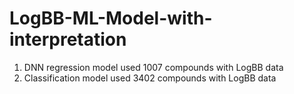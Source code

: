 # LogBB-ML-Model-with-interpretation
1. DNN regression model used 1007 compounds with LogBB data
2. Classification model used 3402 compounds with LogBB data

